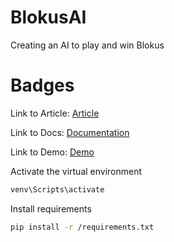 # BlokusAI
Creating an AI to play and win Blokus

# Badges

Link to Article: [Article](danhchampion.github.io/BlokusAI/)

Link to Docs: [Documentation](danhchampion.github.io/BlokusAI/docs.html)

Link to Demo: [Demo](danhchampion.github.io/BlokusAI/demo.html)

Activate the virtual environment
```bash
venv\Scripts\activate
```

Install requirements
```bash
pip install -r /requirements.txt
```
